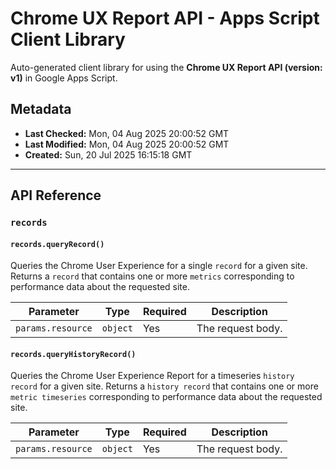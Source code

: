 # Chrome UX Report API - Apps Script Client Library

Auto-generated client library for using the **Chrome UX Report API (version: v1)** in Google Apps Script.

## Metadata

- **Last Checked:** Mon, 04 Aug 2025 20:00:52 GMT
- **Last Modified:** Mon, 04 Aug 2025 20:00:52 GMT
- **Created:** Sun, 20 Jul 2025 16:15:18 GMT



---

## API Reference

### `records`

#### `records.queryRecord()`

Queries the Chrome User Experience for a single `record` for a given site. Returns a `record` that contains one or more `metrics` corresponding to performance data about the requested site.

| Parameter | Type | Required | Description |
|---|---|---|---|
| `params.resource` | `object` | Yes | The request body. |

#### `records.queryHistoryRecord()`

Queries the Chrome User Experience Report for a timeseries `history record` for a given site. Returns a `history record` that contains one or more `metric timeseries` corresponding to performance data about the requested site.

| Parameter | Type | Required | Description |
|---|---|---|---|
| `params.resource` | `object` | Yes | The request body. |